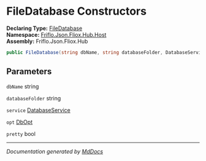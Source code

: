 ﻿<!--  
  <auto-generated>   
    The contents of this file were generated by a tool.  
    Changes to this file may be list if the file is regenerated  
  </auto-generated>   
-->

# FileDatabase Constructors

**Declaring Type:** [FileDatabase](../index.md)  
**Namespace:** [Friflo.Json.Fliox.Hub.Host](../../index.md)  
**Assembly:** Friflo.Json.Fliox.Hub

```csharp
public FileDatabase(string dbName, string databaseFolder, DatabaseService service = , DbOpt opt = , bool pretty = true);
```

## Parameters

`dbName`  string

`databaseFolder`  string

`service`  [DatabaseService](../../DatabaseService/index.md)

`opt`  [DbOpt](../../DbOpt/index.md)

`pretty`  bool

___

*Documentation generated by [MdDocs](https://github.com/ap0llo/mddocs)*
